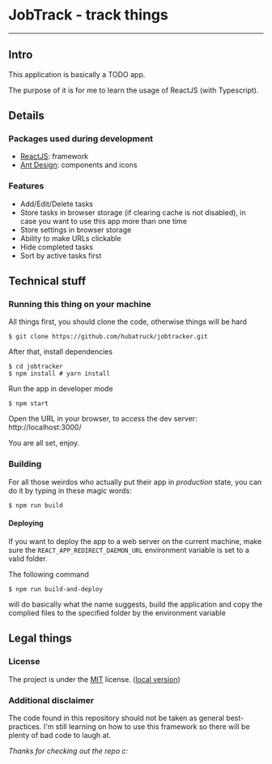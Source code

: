 # JobTrack - track things

---

## Intro

This application is basically a TODO app.

The purpose of it is for me to learn the usage of ReactJS (with Typescript).

## Details

### Packages used during development

- [ReactJS](https://reactjs.org/): framework
- [Ant Design](https://ant.design/): components and icons

### Features

- Add/Edit/Delete tasks
- Store tasks in browser storage (if clearing cache is not disabled), in case you want to use this app more than one time
- Store settings in browser storage
- Ability to make URLs clickable
- Hide completed tasks
- Sort by active tasks first

## Technical stuff

### Running this thing on your machine

All things first, you should clone the code, otherwise things will be hard

```shell
$ git clone https://github.com/hubatruck/jobtracker.git
```

After that, install dependencies
```shell
$ cd jobtracker
$ npm install # yarn install
```

Run the app in developer mode

```shell
$ npm start
```

Open the URL in your browser, to access the dev server: http://localhost:3000/

You are all set, enjoy.

### Building

For all those weirdos who actually put their app in *production* state, you can do it by typing in these magic words:

```shell
$ npm run build
```

#### Deploying

If you want to deploy the app to a web server on the current machine, make sure the `REACT_APP_REDIRECT_DAEMON_URL`
environment variable is set to a valid folder.

The following command 

```shell
$ npm run build-and-deploy
```

will do basically what the name suggests, build the application and copy the complied files to the specified folder by
the environment variable

## Legal things

### License

The project is under the [MIT](https://mit-license.org/) license. ([local version](LICENSE.md))

### Additional disclaimer

The code found in this repository should not be taken as general best-practices. I'm still learning on how to use this
framework so there will be plenty of bad code to laugh at.


*Thanks for checking out the repo c:*
